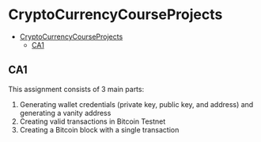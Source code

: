 # CryptoCurrencyCourseProjects

- [CryptoCurrencyCourseProjects](#cryptocurrencycourseprojects)
  - [CA1](#ca1)
 
## CA1

This assignment consists of 3 main parts:

1. Generating wallet credentials (private key, public key, and address) and generating a vanity address
2. Creating valid transactions in Bitcoin Testnet
3. Creating a Bitcoin block with a single transaction
